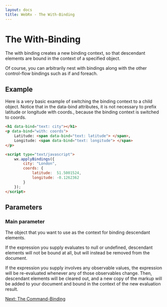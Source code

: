```yaml
---
layout: docs
title: WebRx - The With-Binding
---
```

# The With-Binding

The with binding creates a new binding context, so that descendant elements are bound in the context of a specified object.

Of course, you can arbitrarily nest with bindings along with the other control-flow bindings such as if and foreach.

## Example

Here is a very basic example of switching the binding context to a child object. Notice that in the data-bind attributes, it is not necessary to prefix latitude or longitude with coords., because the binding context is switched to coords.

```html
<h1 data-bind="text: city"></h1>
<p data-bind="with: coords">
    Latitude: <span data-bind="text: latitude"> </span>,
    Longitude: <span data-bind="text: longitude"> </span>
</p>
```
 
```html
<script type="text/javascript">
    wx.applyBindings({
        city: "London",
        coords: {
            latitude:  51.5001524,
            longitude: -0.1262362
        }
    });
</script>
```

## Parameters

### Main parameter

The object that you want to use as the context for binding descendant elements.

If the expression you supply evaluates to null or undefined, descendant elements will not be bound at all, but will instead be removed from the document.

If the expression you supply involves any observable values, the expression will be re-evaluated whenever any of those observables change. Then, descendant elements will be cleared out, and a new copy of the markup will be added to your document and bound in the context of the new evaluation result.

<a class="next-topic" href="/docs/command-binding.html">Next: The Command-Binding</a>
